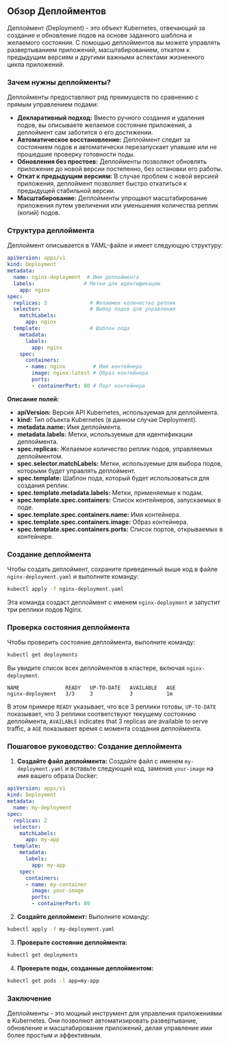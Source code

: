 ## Обзор Деплойментов

Деплоймент (Deployment) - это объект Kubernetes, отвечающий за создание и обновление подов на основе заданного шаблона и желаемого состояния. С помощью деплойментов вы можете управлять развертыванием приложений, масштабированием, откатом к предыдущим версиям и другими важными аспектами жизненного цикла приложений.

### Зачем нужны деплойменты?

Деплойменты предоставляют ряд преимуществ по сравнению с прямым управлением подами:

* **Декларативный подход:** Вместо ручного создания и удаления подов, вы описываете желаемое состояние приложения, а деплоймент сам заботится о его достижении. 
* **Автоматическое восстановление:** Деплоймент следит за состоянием подов и автоматически перезапускает упавшие или не прошедшие проверку готовности поды.
* **Обновления без простоев:** Деплойменты позволяют обновлять приложение до новой версии постепенно, без остановки его работы.
* **Откат к предыдущим версиям:** В случае проблем с новой версией приложения, деплоймент позволяет быстро откатиться к предыдущей стабильной версии.
* **Масштабирование:** Деплойменты упрощают масштабирование приложения путем увеличения или уменьшения количества реплик (копий) подов.

### Структура деплоймента

Деплоймент описывается в YAML-файле и имеет следующую структуру:

```yaml
apiVersion: apps/v1
kind: Deployment
metadata:
  name: nginx-deployment  # Имя деплоймента
  labels:                # Метки для идентификации
    app: nginx
spec:
  replicas: 3              # Желаемое количество реплик
  selector:                # Выбор подов для управления
    matchLabels:
      app: nginx
  template:                # Шаблон пода
    metadata:
      labels:
        app: nginx
    spec:
      containers:
      - name: nginx         # Имя контейнера
        image: nginx:latest # Образ контейнера
        ports:
        - containerPort: 80 # Порт контейнера
```

**Описание полей:**

* **apiVersion:** Версия API Kubernetes, используемая для деплоймента.
* **kind:** Тип объекта Kubernetes (в данном случае Deployment).
* **metadata.name:** Имя деплоймента.
* **metadata.labels:** Метки, используемые для идентификации деплоймента.
* **spec.replicas:** Желаемое количество реплик подов, управляемых деплойментом.
* **spec.selector.matchLabels:** Метки, используемые для выбора подов, которыми будет управлять деплоймент.
* **spec.template:** Шаблон пода, который будет использоваться для создания реплик.
* **spec.template.metadata.labels:** Метки, применяемые к подам.
* **spec.template.spec.containers:** Список контейнеров, запускаемых в поде.
* **spec.template.spec.containers.name:** Имя контейнера.
* **spec.template.spec.containers.image:** Образ контейнера.
* **spec.template.spec.containers.ports:** Список портов, открываемых в контейнере.

### Создание деплоймента

Чтобы создать деплоймент, сохраните приведенный выше код в файле `nginx-deployment.yaml` и выполните команду:

```bash
kubectl apply -f nginx-deployment.yaml
```

Эта команда создаст деплоймент с именем `nginx-deployment` и запустит три реплики подов Nginx.

### Проверка состояния деплоймента

Чтобы проверить состояние деплоймента, выполните команду:

```bash
kubectl get deployments
```

Вы увидите список всех деплойментов в кластере, включая `nginx-deployment`.

```
NAME               READY   UP-TO-DATE   AVAILABLE   AGE
nginx-deployment   3/3     3            3           1m
```

В этом примере `READY` указывает, что все 3 реплики готовы, `UP-TO-DATE` показывает, что 3 реплики соответствуют текущему состоянию деплоймента, `AVAILABLE` indicates that 3 replicas are available to serve traffic, а `AGE` показывает время с момента создания деплоймента.

### Пошаговое руководство: Создание деплоймента

1. **Создайте файл деплоймента:** Создайте файл с именем `my-deployment.yaml` и вставьте следующий код, заменив `your-image` на имя вашего образа Docker:

```yaml
apiVersion: apps/v1
kind: Deployment
metadata:
  name: my-deployment
spec:
  replicas: 2
  selector:
    matchLabels:
      app: my-app
  template:
    metadata:
      labels:
        app: my-app
    spec:
      containers:
      - name: my-container
        image: your-image
        ports:
        - containerPort: 80
```

2. **Создайте деплоймент:** Выполните команду:

```bash
kubectl apply -f my-deployment.yaml
```

3. **Проверьте состояние деплоймента:**

```bash
kubectl get deployments
```

4. **Проверьте поды, созданные деплойментом:**

```bash
kubectl get pods -l app=my-app
```

### Заключение

Деплойменты - это мощный инструмент для управления приложениями в Kubernetes. Они позволяют автоматизировать развертывание, обновление и масштабирование приложений, делая управление ими более простым и эффективным. 
